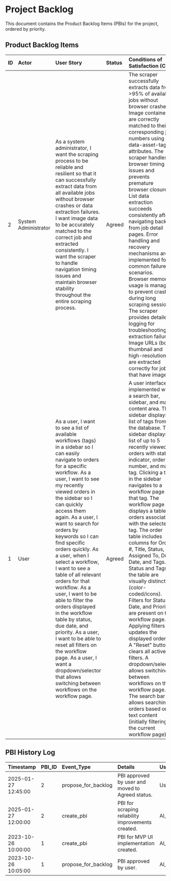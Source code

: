 # Project Backlog

This document contains the Product Backlog Items (PBIs) for the project, ordered by priority.

## Product Backlog Items

| ID  | Actor                | User Story                                                                                                                                                                                                                                                                                                                                                                                                                                                                                                                                                                                                                                                                                                                                   | Status | Conditions of Satisfaction (CoS)                                                                                                                                                                                                                                                                                                                                                                                                                                                                                                                                                                                                                                                                                                                                                                                                                                                                                                                        |
| :-- | :------------------- | :------------------------------------------------------------------------------------------------------------------------------------------------------------------------------------------------------------------------------------------------------------------------------------------------------------------------------------------------------------------------------------------------------------------------------------------------------------------------------------------------------------------------------------------------------------------------------------------------------------------------------------------------------------------------------------------------------------------------------------------- | :----- | :------------------------------------------------------------------------------------------------------------------------------------------------------------------------------------------------------------------------------------------------------------------------------------------------------------------------------------------------------------------------------------------------------------------------------------------------------------------------------------------------------------------------------------------------------------------------------------------------------------------------------------------------------------------------------------------------------------------------------------------------------------------------------------------------------------------------------------------------------------------------------------------------------------------------------------------------------ |
| 2   | System Administrator | As a system administrator, I want the scraping process to be reliable and resilient so that it can successfully extract data from all available jobs without browser crashes or data extraction failures. I want image data to be accurately matched to the correct job and extracted consistently. I want the scraper to handle navigation timing issues and maintain browser stability throughout the entire scraping process.                                                                                                                                                                                                                                                                                                             | Agreed | The scraper successfully extracts data from >95% of available jobs without browser crashes. Image containers are correctly matched to their corresponding job numbers using data-asset-tag attributes. The scraper handles browser timing issues and prevents premature browser closure. List data extraction succeeds consistently after navigating back from job detail pages. Error handling and recovery mechanisms are implemented for common failure scenarios. Browser memory usage is managed to prevent crashes during long scraping sessions. The scraper provides detailed logging for troubleshooting extraction failures. Image URLs (both thumbnail and high-resolution) are extracted correctly for jobs that have images.                                                                                                                                                                                                               |
| 1   | User                 | As a user, I want to see a list of available workflows (tags) in a sidebar so I can easily navigate to orders for a specific workflow. As a user, I want to see my recently viewed orders in the sidebar so I can quickly access them again. As a user, I want to search for orders by keywords so I can find specific orders quickly. As a user, when I select a workflow, I want to see a table of all relevant orders for that workflow. As a user, I want to be able to filter the orders displayed in the workflow table by status, due date, and priority. As a user, I want to be able to reset all filters on the workflow page. As a user, I want a dropdown/selector that allows switching between workflows on the workflow page. | Agreed | A user interface is implemented with a search bar, sidebar, and main content area. The sidebar displays a list of tags from the database. The sidebar displays a list of up to 5 recently viewed orders with status indicator, order number, and main tag. Clicking a tag in the sidebar navigates to a workflow page for that tag. The workflow page displays a table of orders associated with the selected tag. The order table includes columns for Order #, Title, Status, Assigned To, Due Date, and Tags. Status and Tags in the table are visually distinct (color-coded/icons). Filters for Status, Date, and Priority are present on the workflow page. Applying filters updates the displayed orders. A "Reset" button clears all active filters. A dropdown/selector allows switching between workflows on the workflow page. The search bar allows searching orders based on text content (initially filtering the current workflow page). |

## PBI History Log

| Timestamp           | PBI_ID | Event_Type          | Details                                            | User     |
| :------------------ | :----- | :------------------ | :------------------------------------------------- | :------- |
| 2025-01-27 12:45:00 | 2      | propose_for_backlog | PBI approved by user and moved to Agreed status.   | User     |
| 2025-01-27 12:00:00 | 2      | create_pbi          | PBI for scraping reliability improvements created. | AI_Agent |
| 2023-10-26 10:00:00 | 1      | create_pbi          | PBI for MVP UI implementation created.             | AI_Agent |
| 2023-10-26 10:05:00 | 1      | propose_for_backlog | PBI approved by user.                              | AI_Agent |
